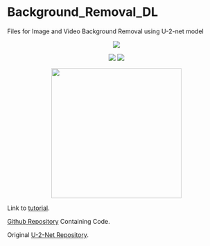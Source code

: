 # Background_Removal_DL
Files for Image and Video Background Removal using U-2-net model

<p align="center">
  <img src="https://img.shields.io/badge/Maintained%3F-yes-green.svg">
</p>

<p align="center">
  <img src="https://img.shields.io/github/stars/Nkap23/background_removal_DL?style=social&label=Star&maxAge=2592000">
  <img src="https://img.shields.io/github/forks/Nkap23/background_removal_DL?style=social&label=Fork&maxAge=2592000">
</p>


<p align="center">
  <img width="300" heigth="300" src="Images_for_Readme/Image1.png">
  <br>
</p>

Link to [tutorial](https://nisargkapkar.hashnode.dev/image-and-video-background-removal-using-deep-learning).

[Github Repository](https://github.com/Nkap23/u2net_bgremove_code) Containing Code.

Original [U-2-Net Repository](https://github.com/NathanUA/U-2-Net).
